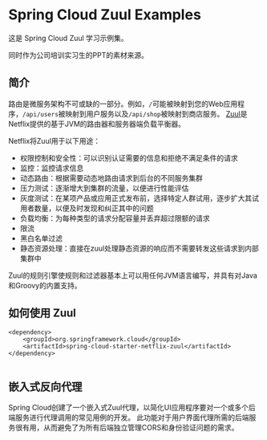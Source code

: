 # Spring Cloud Zuul Examples

这是 Spring Cloud Zuul 学习示例集。

同时作为公司培训实习生的PPT的素材来源。

## 简介

路由是微服务架构不可或缺的一部分。例如，`/`可能被映射到您的Web应用程序，`/api/users`被映射到用户服务以及`/api/shop`被映射到商店服务。
[Zuul](https://github.com/Netflix/zuul)是Netflix提供的基于JVM的路由器和服务器端负载平衡器。

Netflix将Zuul用于以下用途：

- 权限控制和安全性：可以识别认证需要的信息和拒绝不满足条件的请求
- 监控：监控请求信息
- 动态路由：根据需要动态地路由请求到后台的不同服务集群
- 压力测试：逐渐增大到集群的流量，以便进行性能评估
- 灰度测试：在某项产品或应用正式发布前，选择特定人群试用，逐步扩大其试用者数量，以便及时发现和纠正其中的问题
- 负载均衡：为每种类型的请求分配容量并丢弃超过限额的请求
- 限流
- 黑白名单过滤
- 静态资源处理：直接在zuul处理静态资源的响应而不需要转发这些请求到内部集群中

Zuul的规则引擎使规则和过滤器基本上可以用任何JVM语言编写，并具有对Java和Groovy的内置支持。

## 如何使用 Zuul

```mxml
<dependency>
    <groupId>org.springframework.cloud</groupId>
    <artifactId>spring-cloud-starter-netflix-zuul</artifactId>
</dependency>
```

```java

```

## 嵌入式反向代理

Spring Cloud创建了一个嵌入式Zuul代理，以简化UI应用程序要对一个或多个后端服务进行代理调用的常见用例的开发。
此功能对于用户界面代理所需的后端服务很有用，从而避免了为所有后端独立管理CORS和身份验证问题的需求。
